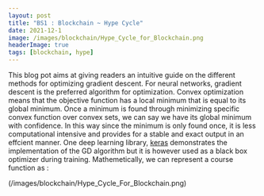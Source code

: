 ```yaml
---
layout: post
title: "BS1 : Blockchain ~ Hype Cycle"
date: 2021-12-1
image: /images/blockchain/Hype_Cycle_for_Blockchain.png
headerImage: true
tags: [blockchain, hype] 
---
```


This blog pot aims at giving readers an intuitive guide on the different methods for optimizing gradient descent. For neural networks, gradient descent is the preferred algorithm for optimization. 
Convex optimization means that the objective function has a local minimum that is equal to its global minimum. Once a minimum is found through minimizing specific convex function over convex sets, we can say we have its global minimum with confidence. In this way since the minimum is only found once, it is less computational intensive and provides for a stable and exact output in an effcient manner. One deep learning library, [keras](https://keras.io/api/optimizers/) demonstrates the implementation of the GD algorithm but it is however used as a black box optimizer during training. Mathemetically, we can represent a course function as : 

(/images/blockchain/Hype_Cycle_For_Blockchain.png)



